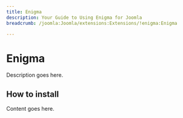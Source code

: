 ```yaml
---
title: Enigma
description: Your Guide to Using Enigma for Joomla
breadcrumb: /joomla:Joomla/extensions:Extensions/!enigma:Enigma

---
```


Enigma
======
Description goes here.


How to install
--------------
Content goes here.